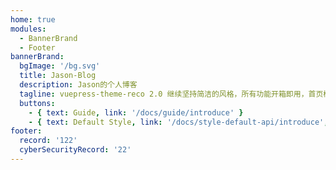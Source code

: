 ```yaml
---
home: true
modules:
  - BannerBrand
  - Footer
bannerBrand:
  bgImage: '/bg.svg'
  title: Jason-Blog
  description: Jason的个人博客 
  tagline: vuepress-theme-reco 2.0 继续坚持简洁的风格，所有功能开箱即用，首页模块化组装，使用 tailwindcss 书写样式，将 Vite 作为默认编译器。你只需要负责内容创作，其他请交给我。
  buttons:
    - { text: Guide, link: '/docs/guide/introduce' }
    - { text: Default Style, link: '/docs/style-default-api/introduce', type: 'plain' }
footer: 
  record: '122'
  cyberSecurityRecord: '22'
---
```


